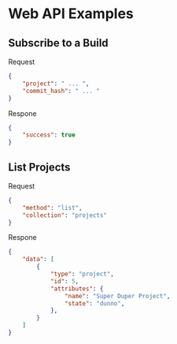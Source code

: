 Web API Examples
================

Subscribe to a Build
--------------------

Request
```json
{
	"project": " ... ",
	"commit_hash": " ... "
}
```

Respone
```json
{
	"success": true
}
```

List Projects
-------------

Request
```json
{
	"method": "list",
	"collection": "projects"
}
```

Respone
```json
{
	"data": [
		{
			"type": "project",
			"id": 5,
			"attributes": {
				"name": "Super Duper Project",
				"state": "dunno",
			},
		}
	]
}
```
